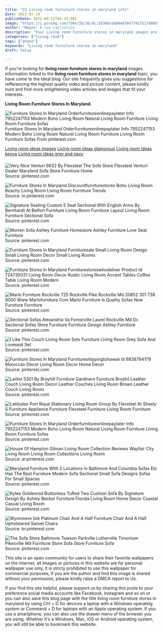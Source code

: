 ```yaml
---
title: "23 Living room furniture stores in maryland info"
date: 2022-01-19
publishDate: 2022-09-12T04:24:08Z
image: "https://i.pinimg.com/736x/2b/3d/dc/2b3ddcda04e878477417217d09df5b24--sofa-stores-furniture-stores.jpg"
author: "Wayne" # use capitalize
description: "Your Living room furniture stores in maryland images are available. Living room furniture stores in maryland are a topic that is being searched for and liked by netizens now. You can Get the Living room furniture stores in maryland files here. Download all free photos."
categories: ["living room"]
tags: ["phone"]
keywords: "Living room furniture stores in maryland"
draft: false

---
```


If you're looking for **living room furniture stores in maryland** images information linked to the **living room furniture stores in maryland** topic, you have come to the ideal  blog.  Our site frequently  gives you  suggestions  for refferencing  the highest  quality video and picture  content, please kindly hunt and find more enlightening video articles and images  that fit your interests.

**Living Room Furniture Stores In Maryland**. 

![Furniture Stores In Maryland Orderfurnitureonlinepaylater Info 7952247153 Modern Boho Living Room Natural Living Room Furniture Living Room Furniture Sofas](https://i.pinimg.com/736x/70/0b/0e/700b0eddce84166825b1b1cdeb5ce281.jpg "Furniture Stores In Maryland Orderfurnitureonlinepaylater Info 7952247153 Modern Boho Living Room Natural Living Room Furniture Living Room Furniture Sofas")
Furniture Stores In Maryland Orderfurnitureonlinepaylater Info 7952247153 Modern Boho Living Room Natural Living Room Furniture Living Room Furniture Sofas From pinterest.com

[Living room ideas images](/living-room-ideas-images/)
[Living room ideas glamorous](/living-room-ideas-glamorous/)
[Living room ideas kenya](/living-room-ideas-kenya/)
[Living room ideas grey and navy](/living-room-ideas-grey-and-navy/)



### 

 


![Very Nice Venturi 6632 By Flexsteel The Sofa Store Flexsteel Venturi Dealer Maryland Sofa Store Furniture Home](https://i.pinimg.com/originals/2e/04/b7/2e04b7b6cefe62de582a54135f5d7c8c.jpg "Very Nice Venturi 6632 By Flexsteel The Sofa Store Flexsteel Venturi Dealer Maryland Sofa Store Furniture Home")
Source: pinterest.com

 

![Furniture Stores In Maryland Discountfurniturestores Boho Living Room Beachy Living Room Living Room Furniture Trends](https://i.pinimg.com/originals/f6/ae/20/f6ae2077d4649eea1f228a3d9645f6ce.jpg "Furniture Stores In Maryland Discountfurniturestores Boho Living Room Beachy Living Room Living Room Furniture Trends")
Source: in.pinterest.com

 

![Signature Seating Custom 5 Seat Sectional With English Arms By Bernhardt At Belfort Furniture Living Room Furniture Layout Living Room Furniture Sectional Sofa](https://i.pinimg.com/736x/81/24/22/8124228fd74f987485adf26948b9c1b3.jpg "Signature Seating Custom 5 Seat Sectional With English Arms By Bernhardt At Belfort Furniture Living Room Furniture Layout Living Room Furniture Sectional Sofa")
Source: pinterest.com

 

![Morren Sofa Ashley Furniture Homestore Ashley Furniture Love Seat Furniture](https://i.pinimg.com/originals/48/26/24/482624231cc8f985056a369e3dda22fa.png "Morren Sofa Ashley Furniture Homestore Ashley Furniture Love Seat Furniture")
Source: pinterest.com

 

![Furniture Stores In Maryland Furnituresale Small Living Room Design Small Living Room Decor Small Living Rooms](https://i.pinimg.com/736x/2e/d8/d4/2ed8d4f09e34dec8370267b186d7388a.jpg "Furniture Stores In Maryland Furnituresale Small Living Room Design Small Living Room Decor Small Living Rooms")
Source: pinterest.com

 

![Furniture Stores In Maryland Furniturestoreswhodeliver Product Id 724730031 Living Room Decor Rustic Living Room Accent Tables Coffee Table Living Room Modern](https://i.pinimg.com/736x/2e/88/6f/2e886f91520380f3ba5dc543b30b5a71.jpg "Furniture Stores In Maryland Furniturestoreswhodeliver Product Id 724730031 Living Room Decor Rustic Living Room Accent Tables Coffee Table Living Room Modern")
Source: pinterest.com

 

![Marlo Furniture Rockville 725 Rockville Pike Rockville Md 20852 301 738 9000 Www Marlofurniture Com Marlo Furniture Is Quality Sofas New Furniture Furniture](https://i.pinimg.com/originals/09/73/da/0973da389929b6dc27228501ff51deb0.jpg "Marlo Furniture Rockville 725 Rockville Pike Rockville Md 20852 301 738 9000 Www Marlofurniture Com Marlo Furniture Is Quality Sofas New Furniture Furniture")
Source: pinterest.com

 

![Sectional Sofas Alexandria Va Forestville Laurel Rockville Md Dc Sectional Sofas Store Furniture Furniture Design Ashley Furniture](https://i.pinimg.com/originals/f1/b9/a8/f1b9a8d7884cc1ef0d06495e56f8a8e5.jpg "Sectional Sofas Alexandria Va Forestville Laurel Rockville Md Dc Sectional Sofas Store Furniture Furniture Design Ashley Furniture")
Source: pinterest.com

 

![I Like This Couch Living Room Sets Furniture Living Room Grey Sofa And Loveseat Set](https://i.pinimg.com/originals/01/2a/99/012a9973c0b604cfae7a5fdec95e00f1.jpg "I Like This Couch Living Room Sets Furniture Living Room Grey Sofa And Loveseat Set")
Source: pinterest.com

 

![Furniture Stores In Maryland Furnitureshippingtohawaii Id 6838794179 Moroccan Decor Living Room Decor Home Decor](https://i.pinimg.com/736x/66/d5/a0/66d5a0a975da223dcfd6a1b2e3564e6f.jpg "Furniture Stores In Maryland Furnitureshippingtohawaii Id 6838794179 Moroccan Decor Living Room Decor Home Decor")
Source: pinterest.com

 

![Larkin 5301 By Broyhill Furniture Gardiners Furniture Broyhil Leather Couch Living Room Decor Leather Couches Living Room Brown Leather Couch Living Room](https://i.pinimg.com/originals/d1/53/4e/d1534e565b7cad42155f57c2765e39af.jpg "Larkin 5301 By Broyhill Furniture Gardiners Furniture Broyhil Leather Couch Living Room Decor Leather Couches Living Room Brown Leather Couch Living Room")
Source: pinterest.com

 

![Latitudes Port Royal Stationary Living Room Group By Flexsteel At Sheely S Furniture Appliance Furniture Flexsteel Furniture Living Room Furniture](https://i.pinimg.com/originals/b6/10/59/b61059c4f4017c0bea87aafe0fdcf264.jpg "Latitudes Port Royal Stationary Living Room Group By Flexsteel At Sheely S Furniture Appliance Furniture Flexsteel Furniture Living Room Furniture")
Source: pinterest.com

 

![Furniture Stores In Maryland Orderfurnitureonlinepaylater Info 7952247153 Modern Boho Living Room Natural Living Room Furniture Living Room Furniture Sofas](https://i.pinimg.com/736x/70/0b/0e/700b0eddce84166825b1b1cdeb5ce281.jpg "Furniture Stores In Maryland Orderfurnitureonlinepaylater Info 7952247153 Modern Boho Living Room Natural Living Room Furniture Living Room Furniture Sofas")
Source: pinterest.com

 

![House Of Hampton Gilman Living Room Collection Reviews Wayfair City Living Room Living Room Collections Living Room](https://i.pinimg.com/originals/dd/d0/3f/ddd03f67707cebfb32bca9d77d4c3323.png "House Of Hampton Gilman Living Room Collection Reviews Wayfair City Living Room Living Room Collections Living Room")
Source: ar.pinterest.com

 

![Maryland Furniture With 2 Locations In Baltimore And Columbia Sofas Etc Has The Best Furniture Modern Sofa Sectional Small Sofa Designs Sofas For Small Spaces](https://i.pinimg.com/originals/7e/56/40/7e564010742d88818457517b6970abcd.jpg "Maryland Furniture With 2 Locations In Baltimore And Columbia Sofas Etc Has The Best Furniture Modern Sofa Sectional Small Sofa Designs Sofas For Small Spaces")
Source: pinterest.com

 

![Kylee Goldenrod Buttonless Tufted Two Cushion Sofa By Signature Design By Ashley Becker Furniture Florida Living Room Home Decor Coastal Casual Living Room](https://i.pinimg.com/originals/bb/30/d8/bb30d8da251fe0483ac845ad18b6a6cf.jpg "Kylee Goldenrod Buttonless Tufted Two Cushion Sofa By Signature Design By Ashley Becker Furniture Florida Living Room Home Decor Coastal Casual Living Room")
Source: pinterest.com

 

![Wynnmere Isle Platinum Chair And A Half Furniture Chair And A Half Upholstered Swivel Chairs](https://i.pinimg.com/originals/b0/2f/c8/b02fc8fdefbece000dcab835b852cc5e.jpg "Wynnmere Isle Platinum Chair And A Half Furniture Chair And A Half Upholstered Swivel Chairs")
Source: br.pinterest.com

 

![The Sofa Store Baltimore Towson Parkville Lutherville Timonium Pikesville Md Furniture Store Sofa Store Furniture Sofa](https://i.pinimg.com/736x/2b/3d/dc/2b3ddcda04e878477417217d09df5b24--sofa-stores-furniture-stores.jpg "The Sofa Store Baltimore Towson Parkville Lutherville Timonium Pikesville Md Furniture Store Sofa Store Furniture Sofa")
Source: pinterest.com

 

This site is an open community for users to share their favorite wallpapers on the internet, all images or pictures in this website are for personal wallpaper use only, it is stricly prohibited to use this wallpaper for commercial purposes, if you are the author and find this image is shared without your permission, please kindly raise a DMCA report to Us.

If you find this site helpful, please support us by sharing this posts to your preference social media accounts like Facebook, Instagram and so on or you can also save this blog page with the title living room furniture stores in maryland by using Ctrl + D for devices a laptop with a Windows operating system or Command + D for laptops with an Apple operating system. If you use a smartphone, you can also use the drawer menu of the browser you are using. Whether it's a Windows, Mac, iOS or Android operating system, you will still be able to bookmark this website.
